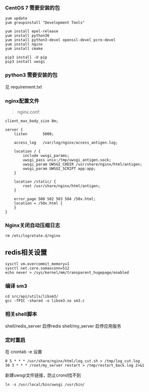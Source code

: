 
### CentOS 7 需要安装的包

```shell
yum update
yum groupinstall "Development Tools"

yum install epel-release
yum install python36
yum install python3-devel openssl-devel pcre-devel
yum install nginx
yum install cmake

pip3 install -U pip
pip3 install uwsgi
```



### python3 需要安装的包
见 requirement.txt



### nginx配置文件

> nginx.conf:

```nginx
client_max_body_size 8m;

server {
    listen       5000;

    access_log   /var/log/nginx/access_antigen.log;

    location / {
        include uwsgi_params;
        uwsgi_pass unix:/tmp/uwsgi_antigen.sock;
        uwsgi_param UWSGI_CHDIR /usr/share/nginx/html/antigen;
        uwsgi_param UWSGI_SCRIPT app:app;
    }

    location /static/ {
        root /usr/share/nginx/html/antigen;
    }

    error_page 500 502 503 504 /50x.html;
    location = /50x.html {
    }
}
```



### Nginx关闭自动压缩日志
```
rm /etc/logrotate.d/nginx
```



## redis相关设置
```
sysctl vm.overcommit_memory=1
sysctl net.core.somaxconn=512
echo never > /sys/kernel/mm/transparent_hugepage/enabled
```



### 编译 sm3
```
cd src/api/utils/libsm3/
gcc -fPIC -shared -o libsm3.so sm3.c
```



### 相关shell脚本

shell/redis_server  启停redis
shell/my_server 启停应用服务



### 定时重启

在 crontab -e 设置
```
0 5 * * * /usr/share/nginx/html/log_cut.sh > /tmp/log_cut.log
30 3 * * * /root/my_server restart > /tmp/restart_back.log 2>&1
```

新建uwsgi文件链接，防止crond找不到
```
ln -s /usr/local/bin/uwsgi /usr/bin/
```
